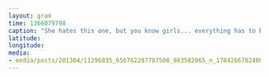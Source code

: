 ```yaml
---
layout: gram
time: 1366079798
caption: "She hates this one, but you know girls... everything has to be perfect!"
latitude: 
longitude: 
media:
- media/posts/201304/11296835_656762207787508_983582065_n_17842667824000351.jpg
---
```

